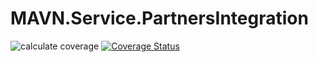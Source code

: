 # MAVN.Service.PartnersIntegration

![calculate coverage](https://github.com/OpenMAVN/MAVN.Service.PartnersIntegration/workflows/coverage%20report/badge.svg)
[![Coverage Status](https://coveralls.io/repos/github/OpenMAVN/MAVN.Service.PartnersIntegration/badge.svg?branch=master)](https://coveralls.io/github/OpenMAVN/MAVN.Service.PartnersIntegration?branch=master)
